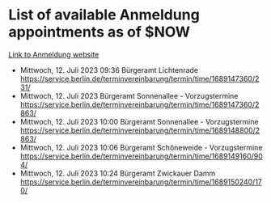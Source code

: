 # List of available Anmeldung appointments as of $NOW
[Link to Anmeldung website](https://service.berlin.de/terminvereinbarung/termin/tag.php?termin=1&anliegen[]=120686&dienstleisterlist=122210,122217,327316,122219,327312,122227,327314,122231,327346,122243,327348,122254,122252,329742,122260,329745,122262,329748,122271,327278,122273,327274,122277,327276,330436,122280,327294,122282,327290,122284,327292,122291,327270,122285,327266,122286,327264,122296,327268,150230,329760,122297,327286,122294,327284,122312,329763,122314,329775,122304,327330,122311,327334,122309,327332,317869,122281,327352,122279,329772,122283,122276,327324,122274,327326,122267,329766,122246,327318,122251,327320,122257,327322,122208,327298,122226,327300&herkunft=http%3A%2F%2Fservice.berlin.de%2Fdienstleistung%2F120686%2F)
- Mittwoch, 12. Juli 2023 09:36 Bürgeramt Lichtenrade https://service.berlin.de/terminvereinbarung/termin/time/1689147360/231/
- Mittwoch, 12. Juli 2023  Bürgeramt Sonnenallee - Vorzugstermine https://service.berlin.de/terminvereinbarung/termin/time/1689147360/2863/
- Mittwoch, 12. Juli 2023 10:00 Bürgeramt Sonnenallee - Vorzugstermine https://service.berlin.de/terminvereinbarung/termin/time/1689148800/2863/
- Mittwoch, 12. Juli 2023 10:06 Bürgeramt Schöneweide - Vorzugstermine https://service.berlin.de/terminvereinbarung/termin/time/1689149160/904/
- Mittwoch, 12. Juli 2023 10:24 Bürgeramt Zwickauer Damm https://service.berlin.de/terminvereinbarung/termin/time/1689150240/170/
